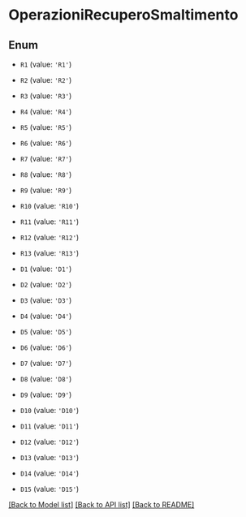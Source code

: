 # OperazioniRecuperoSmaltimento


## Enum

* `R1` (value: `'R1'`)

* `R2` (value: `'R2'`)

* `R3` (value: `'R3'`)

* `R4` (value: `'R4'`)

* `R5` (value: `'R5'`)

* `R6` (value: `'R6'`)

* `R7` (value: `'R7'`)

* `R8` (value: `'R8'`)

* `R9` (value: `'R9'`)

* `R10` (value: `'R10'`)

* `R11` (value: `'R11'`)

* `R12` (value: `'R12'`)

* `R13` (value: `'R13'`)

* `D1` (value: `'D1'`)

* `D2` (value: `'D2'`)

* `D3` (value: `'D3'`)

* `D4` (value: `'D4'`)

* `D5` (value: `'D5'`)

* `D6` (value: `'D6'`)

* `D7` (value: `'D7'`)

* `D8` (value: `'D8'`)

* `D9` (value: `'D9'`)

* `D10` (value: `'D10'`)

* `D11` (value: `'D11'`)

* `D12` (value: `'D12'`)

* `D13` (value: `'D13'`)

* `D14` (value: `'D14'`)

* `D15` (value: `'D15'`)

[[Back to Model list]](../README.md#documentation-for-models) [[Back to API list]](../README.md#documentation-for-api-endpoints) [[Back to README]](../README.md)


